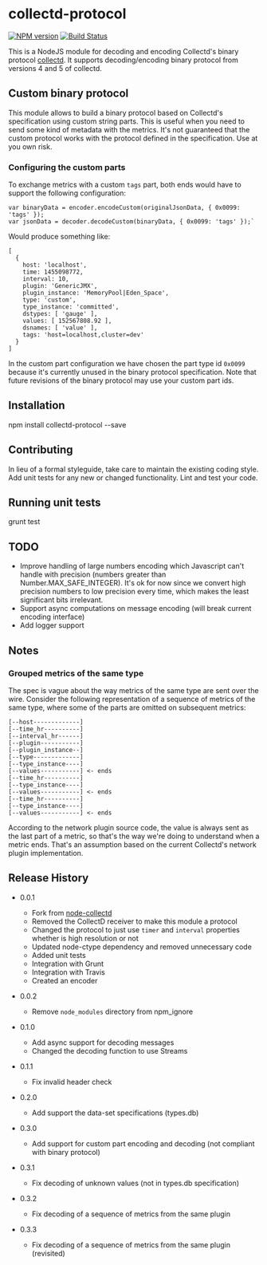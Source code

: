 collectd-protocol
=============

[![NPM version][npm-image]][npm-url] [![Build Status](https://travis-ci.org/Mindera/collectd-protocol.svg?branch=master)](https://travis-ci.org/Mindera/collectd-protocol)

  This is a NodeJS module for decoding and encoding Collectd's binary protocol [collectd](http://collectd.org/). It supports decoding/encoding binary protocol from versions 4 and 5 of collectd.
  
## Custom binary protocol

  This module allows to build a binary protocol based on Collectd's specification using custom string parts. This is useful when you need to send some kind of metadata with the metrics. It's not guaranteed that the custom protocol works with the protocol defined in the specification. Use at you own risk.
  
### Configuring the custom parts

  To exchange metrics with a custom `tags` part, both ends would have to support the following configuration:
  
    var binaryData = encoder.encodeCustom(originalJsonData, { 0x0099: 'tags' });
    var jsonData = decoder.decodeCustom(binaryData, { 0x0099: 'tags' });`
    
  Would produce something like:
  
    [
      {
        host: 'localhost',
        time: 1455098772,
        interval: 10,
        plugin: 'GenericJMX',
        plugin_instance: 'MemoryPool|Eden_Space',
        type: 'custom',
        type_instance: 'committed',
        dstypes: [ 'gauge' ],
        values: [ 152567808.92 ],
        dsnames: [ 'value' ],
        tags: 'host=localhost,cluster=dev'
      }
    ]
    
  In the custom part configuration we have chosen the part type id `0x0099` because it's currently unused in the binary protocol specification. Note that future revisions of the binary protocol may use your custom part ids.

## Installation

  npm install collectd-protocol --save
  
## Contributing

  In lieu of a formal styleguide, take care to maintain the existing coding style.
  Add unit tests for any new or changed functionality. Lint and test your code.
  
## Running unit tests
  
  grunt test
  
## TODO
  * Improve handling of large numbers encoding which Javascript can't handle with precision (numbers greater than Number.MAX_SAFE_INTEGER). It's ok for now since we convert high precision numbers to low precision every time, which makes the least significant bits irrelevant.
  * Support async computations on message encoding (will break current encoding interface)
  * Add logger support
  
## Notes

### Grouped metrics of the same type

  The spec is vague about the way metrics of the same type are sent over the wire. Consider the following representation of a sequence of metrics of the same type, where some of the parts are omitted on subsequent metrics:
  
    [--host-------------]
    [--time_hr----------]
    [--interval_hr------]
    [--plugin-----------]
    [--plugin_instance--]
    [--type-------------]
    [--type_instance----]
    [--values-----------] <- ends
    [--time_hr----------]
    [--type_instance----]
    [--values-----------] <- ends
    [--time_hr----------]
    [--type_instance----]
    [--values-----------] <- ends

  According to the network plugin source code, the value is always sent as the last part of a metric, so that's the way we're doing to understand when a metric ends. That's an assumption based on the current Collectd's network plugin implementation.

## Release History

  * 0.0.1
    - Fork from [node-collectd](https://github.com/Mindera/node-collectd)
    - Removed the CollectD receiver to make this module a protocol
    - Changed the protocol to just use `timer` and `interval` properties whether is high resolution or not
    - Updated node-ctype dependency and removed unnecessary code
    - Added unit tests
    - Integration with Grunt
    - Integration with Travis
    - Created an encoder
    
  * 0.0.2
    - Remove `node_modules` directory from npm_ignore
  
  * 0.1.0
    - Add async support for decoding messages
    - Changed the decoding function to use Streams

  * 0.1.1
    - Fix invalid header check
    
  * 0.2.0
    - Add support the data-set specifications (types.db)
    
  * 0.3.0
    - Add support for custom part encoding and decoding (not compliant with binary protocol)
    
  * 0.3.1
    - Fix decoding of unknown values (not in types.db specification)
    
  * 0.3.2
    - Fix decoding of a sequence of metrics from the same plugin
    
  * 0.3.3
    - Fix decoding of a sequence of metrics from the same plugin (revisited)

[npm-url]: https://npmjs.org/package/collectd-protocol
[npm-image]: https://badge.fury.io/js/collectd-protocol.svg
